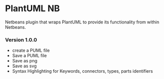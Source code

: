 # PlantUML NB

Netbeans plugin that wraps PlantUML to provide its functionality from within Netbeans.

### Version 1.0.0

* create a PUML file
* Save a PUML file
* Save as png 
* Save as svg
* Syntax Highlighting for Keywords, connectors, types, parts identifiers 
